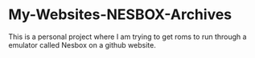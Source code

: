 # My-Websites-NESBOX-Archives
This is a personal project where I am trying to get roms to run through a emulator called Nesbox on a github website.

